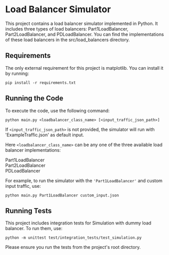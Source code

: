 # Load Balancer Simulator

This project contains a load balancer simulator implemented in Python. It includes three types of load balancers: Part1LoadBalancer, Part2LoadBalancer, and PDLoadBalancer. You can find the implementations of these load balancers in the src/load_balancers directory.

## Requirements 

The only external requirement for this project is matplotlib. You can install it by running:

`pip install -r requirements.txt`

## Running the Code

To execute the code, use the following command:

`python main.py <loadbalancer_class_name> [<input_traffic_json_path>]`

If `<input_traffic_json_path>` is not provided, the simulator will run with 'ExampleTraffic.json' as default input.

Here `<loadbalancer_class_name>` can be any one of the three available load balancer implementations:

<dl>
    <dt>Part1LoadBalancer</dt>
    <dt>Part2LoadBalancer</dt>
    <dt>PDLoadBalancer</dt>
</dl>

For example, to run the simulator with the `'Part1LoadBalancer'` and custom input traffic, use:

`python main.py Part1LoadBalancer custom_input.json`

## Running Tests

This project includes integration tests for Simulation with dummy load balancer. To run them, use:

`python -m unittest test/integration_tests/test_simulation.py`

Please ensure you run the tests from the project's root directory.